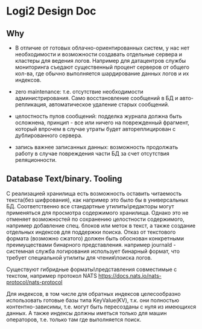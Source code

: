 # Logi2 Design Doc

## Why

- В отличие от готовых облачно-ориентированных систем, у нас нет
  необходимости и возможности создавать отдельные сервера и
  кластеры для ведения логов. Например для датацентров службы
  мониторинга съедают существенный процент серверов от общего кол-ва,
  где обычно выполняется шардирование данных логов и их индексов.

- zero maintenance: т.е. отсутствие необходимости администрирования.
  Само восстановление сообщений в БД и авто-репликация, автоматическое
  удаление старых сообщений.

- целостность пулов сообщений: подделка журнала должна быть осложнена,
  принцип - все или ничего на поврежденный фрагмент, который
  впрочем в случае утраты будет автореплицирован с дублированного сервера.

- запись важнее записанных данных: возможность продолжать работу
  в случае повреждения части БД за счет отсутствия реляционности.

## Database Text/binary. Tooling

С реализацией хранилища есть возможность оставить читаемость текста(без шифрования),
как например это было бы в универсальных БД. Соответственно все стандартные
утилиты\редакторы могут применяться для просмотра содержимого хранилища.
Однако это не отменяет возможностей по сохранению целостности содержимого,
например добавление спец. блоков или меток в текст, а также создание отдельных
индексов для поддержки поиска. Отказ от текстового формата (возможно сжатого)
должен быть обоснован конкретными преимуществами бинарного представления.
например journald - системная служба логирования использует бинарный формат,
что требует специальной утилиты для чтения\поиска логов.

Существуют гибридные форматы\представления совместимые с текстом, например
протокол NATS <https://docs.nats.io/nats-protocol/nats-protocol>

Для индексов, в том числе для обратных индексов целесообразно использовать
готовые базы типа KeyValue(KV), т.к. они полностью контентно-зависимы, т.е.
могут быть пересозданы с нуля из имеющихся данных. А также индексы должны
иметься только для машин операторов, т.е. только там где выполняется поиск.
